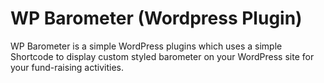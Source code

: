 WP Barometer (Wordpress Plugin)
============
WP Barometer is a simple WordPress plugins which uses a simple Shortcode to display custom styled barometer on your WordPress site for your fund-raising activities.
